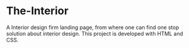 # The-Interior
A Interior design firm landing page, from where one can find one stop solution about interior design. This project is developed with HTML and CSS.
